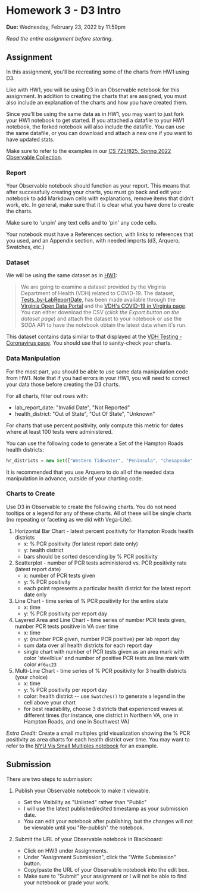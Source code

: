 # Homework 3 - D3 Intro

**Due:** Wednesday, February 23, 2022 by 11:59pm

*Read the entire assignment before starting.*

## Assignment

In this assignment, you'll be recreating some of the charts from HW1 using D3.

Like with HW1, you will be using D3 in an Observable notebook for this assignment.  In addition to creating the charts that are assigned, you must also include an explanation of the charts and how you have created them.  

Since you'll be using the same data as in HW1, you may want to just fork your HW1 notebook to get started.  If you attached a datafile to your HW1 notebook, the forked notebook will also include the datafile.  You can use the same datafile, or you can download and attach a new one if you want to have updated stats.

Make sure to refer to the examples in our [CS 725/825, Spring 2022 Observable Collection](https://observablehq.com/collection/@weiglemc/cs-725-825-spring-2022).

### Report

Your Observable notebook should function as your report.  This means that after successfully creating your charts, you must go back and edit your notebook to add Markdown cells with explanations, remove items that didn't work, etc. In general, make sure that it is clear what you have done to create the charts.

Make sure to 'unpin' any text cells and to 'pin' any code cells.

Your notebook must have a References section, with links to references that you used, and an Appendix section, with needed imports (d3, Arquero, Swatches, etc.)

### Dataset

We will be using the same dataset as in [HW1](https://github.com/odu-cs725-infovis/public/blob/main/spr22/HW1.md):

> We are going to examine a dataset provided by the Virginia Department of Health (VDH) related to COVID-19. The dataset, [Tests_by-LabReportDate](https://data.virginia.gov/Government/VDH-COVID-19-PublicUseDataset-Tests_by-LabReportDa/3u5k-c2gr), has been made available through the [Virginia Open Data Portal](https://data.virginia.gov) and the [VDH's COVID-19 in Virginia page](https://www.vdh.virginia.gov/coronavirus/). You can either download the CSV (*click the Export button on the dataset page*) and attach the dataset to your notebook or use the SODA API to have the notebook obtain the latest data when it's run.

This dataset contains data similar to that displayed at the [VDH Testing - Coronavirus page](https://www.vdh.virginia.gov/coronavirus/see-the-numbers/covid-19-in-virginia/covid-19-in-virginia-testing/). You should use that to sanity-check your charts.

### Data Manipulation

For the most part, you should be able to use same data manipulation code from HW1.  Note that if you had errors in your HW1, you will need to correct your data those before creating the D3 charts.

For all charts, filter out rows with:

* lab_report_date: "Invalid Date", "Not Reported"
* health_district: "Out of State", "Out Of State", "Unknown"

For charts that use percent positivity, only compute this metric for dates where at least 100 tests were administered.

You can use the following code to generate a Set of the Hampton Roads health districts:

```js
hr_districts = new Set(["Western Tidewater", "Peninsula", "Chesapeake", "Virginia Beach", "Norfolk", "Portsmouth", "Hampton"])
```

It is recommended that you use Arquero to do all of the needed data manipulation in advance, outside of your charting code.

### Charts to Create

Use D3 in Observable to create the following charts.  You do not need tooltips or a legend for any of these charts.  All of these will be single charts (no repeating or faceting as we did with Vega-Lite).  

1. Horizontal Bar Chart - latest percent positivity for Hampton Roads health districts
   * x: % PCR positivity (for latest report date only)
   * y: health district
   * bars should be sorted descending by % PCR positivity
2. Scatterplot - number of PCR tests administered vs. PCR positivity rate (latest report date)
   * x: number of PCR tests given
   * y: % PCR positivity
   * each point represents a particular health district for the latest report date only
3. Line Chart - time series of % PCR positivity for the entire state
   * x: time
   * y: % PCR positivity per report day
4. Layered Area and Line Chart - time series of number PCR tests given, number PCR tests positive in VA over time
   * x: time
   * y: {number PCR given, number PCR positive} per lab report day
   * sum data over all health districts for each report day
   * single chart with number of PCR tests given as an area mark with color 'steelblue' and number of positive PCR tests as line mark with color `#f6ac23`
5. Multi-Line Chart - time series of % PCR positivity for 3 health districts (your choice)
   * x: time
   * y: % PCR positivity per report day
   * color: health district -- use `Swatches()` to generate a legend in the cell above your chart
   * for best readability, choose 3 districts that experienced waves at different times (for instance, one district in Northern VA, one in Hampton Roads, and one in Southwest VA)


*Extra Credit:* Create a small multiples grid visualization showing the % PCR positivity as area charts for each health district over time. You may want to refer to the [NYU Vis Small Multiples notebook](https://observablehq.com/@nyuvis/small-multiples) for an example.

## Submission

There are two steps to submission:

1. Publish your Observable notebook to make it viewable.
   * Set the Visibility as "Unlisted" rather than "Public"
   * I will use the latest published/edited timestamp as your submission date.
   * You can edit your notebook after publishing, but the changes will not be viewable until you "Re-publish" the notebook.

2. Submit the URL of your Observable notebook in Blackboard:
   * Click on HW3 under Assignments.
   * Under "Assignment Submission", click the "Write Submission" button.
   * Copy/paste the URL of your Observable notebook into the edit box.
   * Make sure to "Submit" your assignment or I will not be able to find your notebook or grade your work.
